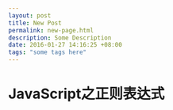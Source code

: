 ```yaml
---
layout: post
title: New Post
permalink: new-page.html
description: Some Description
date: 2016-01-27 14:16:25 +08:00
tags: "some tags here"
---
```

# JavaScript之正则表达式

